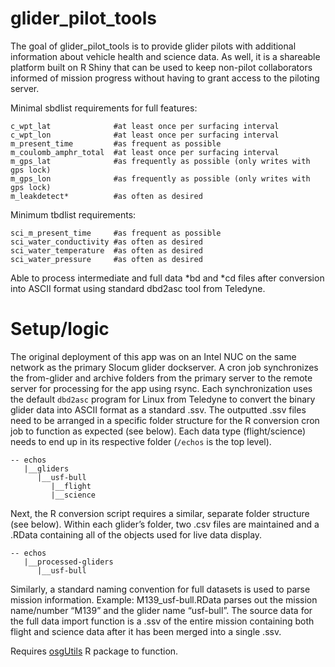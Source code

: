 
<!-- README.md is generated from README.Rmd. Please edit that file -->

# glider_pilot_tools

<!-- badges: start -->
<!-- badges: end -->

The goal of glider_pilot_tools is to provide glider pilots with
additional information about vehicle health and science data. As well,
it is a shareable platform built on R Shiny that can be used to keep
non-pilot collaborators informed of mission progress without having to
grant access to the piloting server.

Minimal sbdlist requirements for full features:

    c_wpt_lat              #at least once per surfacing interval
    c_wpt_lon              #at least once per surfacing interval
    m_present_time         #as frequent as possible
    m_coulomb_amphr_total  #at least once per surfacing interval
    m_gps_lat              #as frequently as possible (only writes with gps lock)
    m_gps_lon              #as frequently as possible (only writes with gps lock)
    m_leakdetect*          #as often as desired

Minimum tbdlist requirements:

    sci_m_present_time     #as frequent as possible
    sci_water_conductivity #as often as desired
    sci_water_temperature  #as often as desired
    sci_water_pressure     #as often as desired

Able to process intermediate and full data \*bd and \*cd files after
conversion into ASCII format using standard dbd2asc tool from Teledyne.

# Setup/logic

The original deployment of this app was on an Intel NUC on the same
network as the primary Slocum glider dockserver. A cron job synchronizes
the from-glider and archive folders from the primary server to the
remote server for processing for the app using rsync. Each
synchronization uses the default `dbd2asc` program for Linux from
Teledyne to convert the binary glider data into ASCII format as a
standard .ssv. The outputted .ssv files need to be arranged in a
specific folder structure for the R conversion cron job to function as
expected (see below). Each data type (flight/science) needs to end up in
its respective folder (`/echos` is the top level).

    -- echos
       |__gliders
          |__usf-bull
             |__flight
             |__science

Next, the R conversion script requires a similar, separate folder
structure (see below). Within each glider’s folder, two .csv files are
maintained and a .RData containing all of the objects used for live data
display.

    -- echos
       |__processed-gliders
          |__usf-bull

Similarly, a standard naming convention for full datasets is used to
parse mission information. Example: M139_usf-bull.RData parses out the
mission name/number “M139” and the glider name “usf-bull”. The source
data for the full data import function is a .ssv of the entire mission
containing both flight and science data after it has been merged into a
single .ssv.

Requires [osgUtils](https://github.com/oceanscienceguru/osgUtils) R
package to function.
